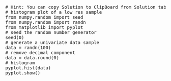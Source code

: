 <pre class="file" data-target="clipboard">
# Hint: You can copy Solution to ClipBoard from Solution tab in Step 4
# histogram plot of a low res sample
from numpy.random import seed
from numpy.random import randn
from matplotlib import pyplot
# seed the random number generator
seed(0)
# generate a univariate data sample
data = randn(100)
# remove decimal component
data = data.round(0)
# histogram
pyplot.hist(data)
pyplot.show()
</pre>

